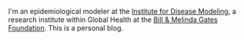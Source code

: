 I'm an epidemiological modeler at the [Institute for Disease Modeling](idmod.org), a research institute within Global Health at the [Bill & Melinda Gates Foundation](www.gatesfoundation.org). This is a personal blog.
